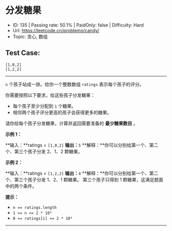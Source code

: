# 分发糖果

* ID: 135     | Passing rate: 50.1% | PaidOnly: false  | Difficulty: Hard
* Url: https://leetcode.cn/problems/candy/
* Topic: 贪心, 数组

## Test Case:

```
[1,0,2]
[1,2,2]
```

---

`n` 个孩子站成一排。给你一个整数数组 `ratings` 表示每个孩子的评分。

你需要按照以下要求，给这些孩子分发糖果：

* 每个孩子至少分配到 `1` 个糖果。
* 相邻两个孩子评分更高的孩子会获得更多的糖果。

请你给每个孩子分发糖果，计算并返回需要准备的 **最少糖果数目** 。


**示例 1：**

**输入：**ratings = `[1,0,2]`
**输出：**`5`
**解释：**你可以分别给第一个、第二个、第三个孩子分发 2、1、2 颗糖果。

**示例 2：**

**输入：**ratings = `[1,2,2]`
**输出：**`4`
**解释：**你可以分别给第一个、第二个、第三个孩子分发 1、2、1 颗糖果。
     第三个孩子只得到 1 颗糖果，这满足题面中的两个条件。


**提示：**

* `n == ratings.length`
* `1 <= n <= 2 * 10⁴`
* `0 <= ratings[i] <= 2 * 10⁴`

---

